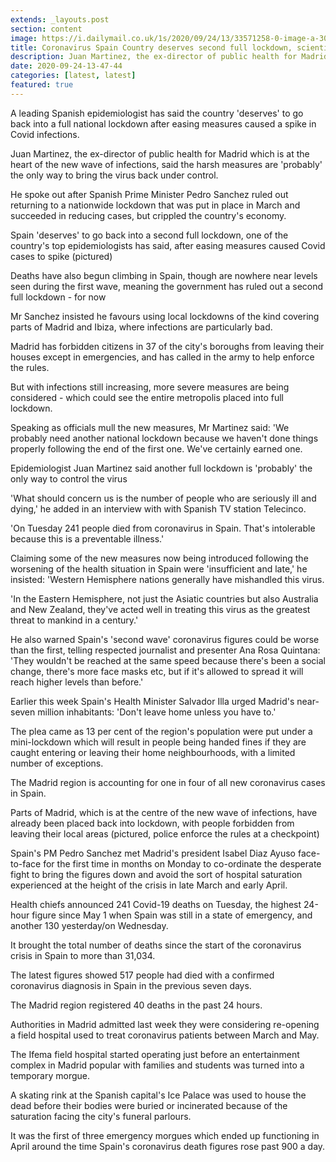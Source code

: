 ```yaml
---
extends: _layouts.post
section: content
image: https://i.dailymail.co.uk/1s/2020/09/24/13/33571258-0-image-a-30_1600949149370.jpg 
title: Coronavirus Spain Country deserves second full lockdown, scientist says 
description: Juan Martinez, the ex-director of public health for Madrid, has said Spain deserves a second full national lockdown after ending the first one led to a second wave of coronaviurs infections. 
date: 2020-09-24-13-47-44 
categories: [latest, latest] 
featured: true 
--- 
```

A leading Spanish epidemiologist has said the country 'deserves' to go back into a full national lockdown after easing measures caused a spike in Covid infections. 

Juan Martinez, the ex-director of public health for Madrid which is at the heart of the new wave of infections, said the harsh measures are 'probably' the only way to bring the virus back under control.

He spoke out after Spanish Prime Minister Pedro Sanchez ruled out returning to a nationwide lockdown that was put in place in March and succeeded in reducing cases, but crippled the country's economy.

Spain 'deserves' to go back into a second full lockdown, one of the country's top epidemiologists has said, after easing measures caused Covid cases to spike (pictured)

Deaths have also begun climbing in Spain, though are nowhere near levels seen during the first wave, meaning the government has ruled out a second full lockdown - for now

Mr Sanchez insisted he favours using local lockdowns of the kind covering parts of Madrid and Ibiza, where infections are particularly bad. 

Madrid has forbidden citizens in 37 of the city's boroughs from leaving their houses except in emergencies, and has called in the army to help enforce the rules.

But with infections still increasing, more severe measures are being considered - which could see the entire metropolis placed into full lockdown.

Speaking as officials mull the new measures, Mr Martinez said: 'We probably need another national lockdown because we haven't done things properly following the end of the first one. We've certainly earned one.

Epidemiologist Juan Martinez said another full lockdown is 'probably' the only way to control the virus

'What should concern us is the number of people who are seriously ill and dying,' he added in an interview with with Spanish TV station Telecinco.

'On Tuesday 241 people died from coronavirus in Spain. That's intolerable because this is a preventable illness.'

Claiming some of the new measures now being introduced following the worsening of the health situation in Spain were 'insufficient and late,' he insisted: 'Western Hemisphere nations generally have mishandled this virus.

'In the Eastern Hemisphere, not just the Asiatic countries but also Australia and New Zealand, they've acted well in treating this virus as the greatest threat to mankind in a century.'

He also warned Spain's 'second wave' coronavirus figures could be worse than the first, telling respected journalist and presenter Ana Rosa Quintana: 'They wouldn't be reached at the same speed because there's been a social change, there's more face masks etc, but if it's allowed to spread it will reach higher levels than before.'

Earlier this week Spain's Health Minister Salvador Illa urged Madrid's near-seven million inhabitants: 'Don't leave home unless you have to.'

The plea came as 13 per cent of the region's population were put under a mini-lockdown which will result in people being handed fines if they are caught entering or leaving their home neighbourhoods, with a limited number of exceptions.

The Madrid region is accounting for one in four of all new coronavirus cases in Spain.

Parts of Madrid, which is at the centre of the new wave of infections, have already been placed back into lockdown, with people forbidden from leaving their local areas (pictured, police enforce the rules at a checkpoint)

Spain's PM Pedro Sanchez met Madrid's president Isabel Diaz Ayuso face-to-face for the first time in months on Monday to co-ordinate the desperate fight to bring the figures down and avoid the sort of hospital saturation experienced at the height of the crisis in late March and early April.

Health chiefs announced 241 Covid-19 deaths on Tuesday, the highest 24-hour figure since May 1 when Spain was still in a state of emergency, and another 130 yesterday/on Wednesday.

It brought the total number of deaths since the start of the coronavirus crisis in Spain to more than 31,034.

The latest figures showed 517 people had died with a confirmed coronavirus diagnosis in Spain in the previous seven days.

The Madrid region registered 40 deaths in the past 24 hours.

Authorities in Madrid admitted last week they were considering re-opening a field hospital used to treat coronavirus patients between March and May.

The Ifema field hospital started operating just before an entertainment complex in Madrid popular with families and students was turned into a temporary morgue.

A skating rink at the Spanish capital's Ice Palace was used to house the dead before their bodies were buried or incinerated because of the saturation facing the city's funeral parlours. 

It was the first of three emergency morgues which ended up functioning in April around the time Spain's coronavirus death figures rose past 900 a day.

